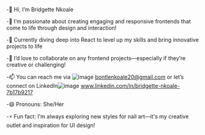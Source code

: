 -👋 Hi, I’m Bridgette Nkoale 

-👀 I’m passionate about creating engaging and responsive frontends that come to life through design and interaction!

-🌱 Currently diving deep into React to level up my skills and bring innovative projects to life

-💞️ I’d love to collaborate on any frontend projects—especially if they’re creative or challenging!

-📫 You can reach me via ![image](https://github.com/user-attachments/assets/650f244b-fdd6-4cd6-a4da-f8012342fd1a) bontlenkoale20@gmail.com
 or let’s connect on LinkedIn![image](https://github.com/user-attachments/assets/2a5cf59d-7dcf-45f3-8cea-3f5349f2afc3)
 www.linkedin.com/in/bridgette-nkoale-7b17b9217

-😄 Pronouns: She/Her

-⚡ Fun fact: I'm always exploring new styles for nail art—it's my creative outlet and inspiration for UI design!
<!---
bontlenkoale1/bontlenkoale1 is a ✨ special ✨ repository because its `README.md` (this file) appears on your GitHub profile.
You can click the Preview link to take a look at your changes.
--->
